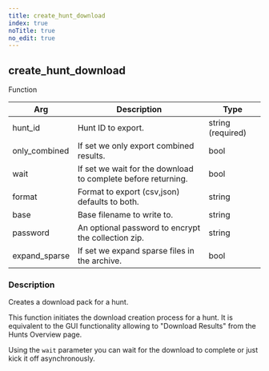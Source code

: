 ```yaml
---
title: create_hunt_download
index: true
noTitle: true
no_edit: true
---
```




<div class="vql_item"></div>


## create_hunt_download
<span class='vql_type pull-right page-header'>Function</span>



<div class="vqlargs"></div>

Arg | Description | Type
----|-------------|-----
hunt_id|Hunt ID to export.|string (required)
only_combined|If set we only export combined results.|bool
wait|If set we wait for the download to complete before returning.|bool
format|Format to export (csv,json) defaults to both.|string
base|Base filename to write to.|string
password|An optional password to encrypt the collection zip.|string
expand_sparse|If set we expand sparse files in the archive.|bool

### Description

Creates a download pack for a hunt.

This function initiates the download creation process for a
hunt. It is equivalent to the GUI functionality allowing to
"Download Results" from the Hunts Overview page.

Using the `wait` parameter you can wait for the download to
complete or just kick it off asynchronously.


